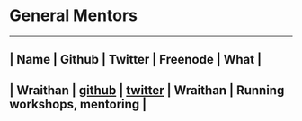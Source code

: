 # General Mentors

---------------------------------------------
| Name | Github | Twitter | Freenode | What |
---------------------------------------------
| Wraithan | [github](https://github.com/wraithan) | [twitter](http://twitter.com/wraithan) | Wraithan | Running workshops, mentoring |
---------------------------------------------